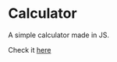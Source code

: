 # Calculator
 A simple calculator made in JS.


  Check it [here](https://vittokm.github.io/calculator/)

